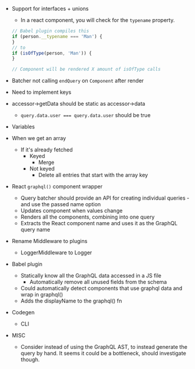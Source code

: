 - Support for interfaces + unions

  - In a react component, you will check for the `typename` property.

  ```js
  // Babel plugin compiles this
  if (person.__typename === 'Man') {
  }
  // to
  if (isOfType(person, 'Man')) {
  }

  // Component will be rendered X amount of isOfType calls
  ```

- Batcher not calling `endQuery` on `Component` after render
- Need to implement keys
- accessor->getData should be static as accessor->data
  - `query.data.user === query.data.user` should be true
- Variables
- When we get an array

  - If it's already fetched
    - Keyed
      - Merge
    - Not keyed
      - Delete all entries that start with the array key

* React `graphql()` component wrapper

  - Query batcher should provide an API for creating individual queries - and use the passed name option
  - Updates component when values change
  - Renders all the components, combining into one query
  - Extracts the React component name and uses it as the GraphQL query name

* Rename Middleware to plugins

  - LoggerMiddleware to Logger

* Babel plugin
  - Statically know all the GraphQL data accessed in a JS file
    - Automatically remove all unused fields from the schema
  * Could automatically detect components that use graphql data and wrap in graphql()
  * Adds the displayName to the graphql() fn

- Codegen

  - CLI

- MISC
  - Consider instead of using the GraphQL AST, to instead generate the query by hand. It seems it could be a bottleneck, should investigate though.
